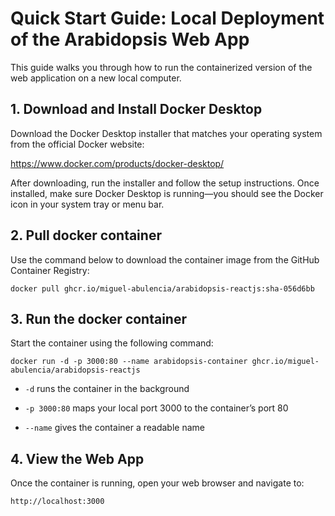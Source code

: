 # Quick Start Guide: Local Deployment of the Arabidopsis Web App
This guide walks you through how to run the containerized version of the web application on a new local computer.


## 1. Download and Install Docker Desktop
Download the Docker Desktop installer that matches your operating system from the official Docker website:

https://www.docker.com/products/docker-desktop/

After downloading, run the installer and follow the setup instructions. Once installed, make sure Docker Desktop is running—you should see the Docker icon in your system tray or menu bar.

## 2. Pull docker container
Use the command below to download the container image from the GitHub Container Registry:
```
docker pull ghcr.io/miguel-abulencia/arabidopsis-reactjs:sha-056d6bb
```

## 3. Run the docker container
Start the container using the following command:
```
docker run -d -p 3000:80 --name arabidopsis-container ghcr.io/miguel-abulencia/arabidopsis-reactjs
```
-  `-d` runs the container in the background

- `-p 3000:80` maps your local port 3000 to the container’s port 80

- `--name` gives the container a readable name


## 4. View the Web App
Once the container is running, open your web browser and navigate to:
```
http://localhost:3000
```
